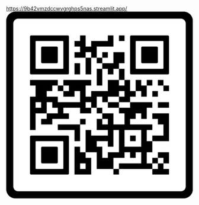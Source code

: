 https://9b42vmzdccwvgrghps5nas.streamlit.app/ 
![QR code wepapps](https://raw.githubusercontent.com/NgoQue/yolov5-streamlit-app/main/Data_dielectric_function/QRcode.png)
